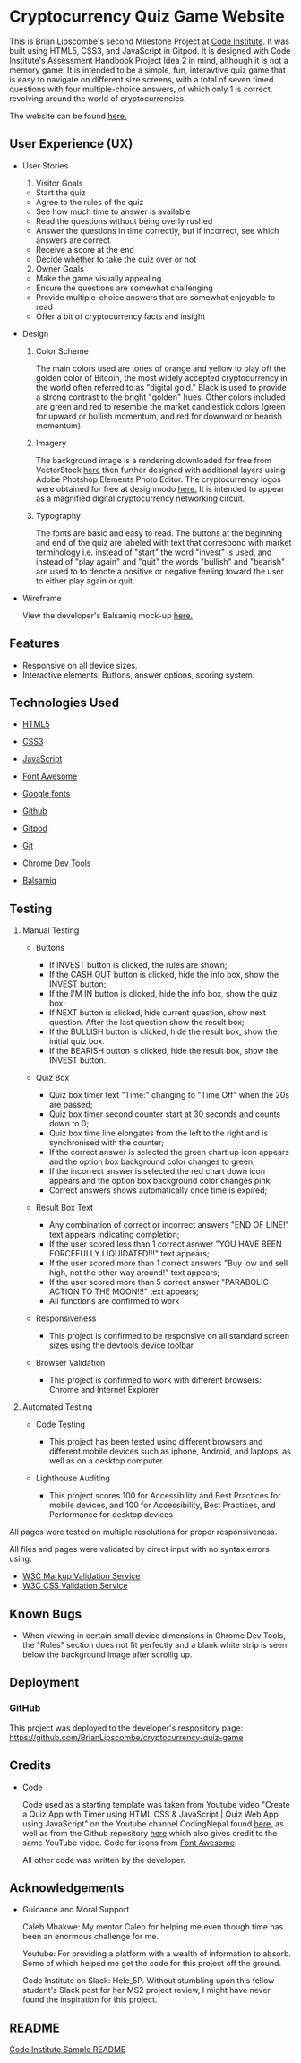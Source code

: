 # Cryptocurrency Quiz Game Website

This is Brian Lipscombe's second Milestone Project at [Code Institute](https://codeinstitute.net). It was built using HTML5, CSS3, and JavaScript in Gitpod. It is designed with Code Institute's Assessment Handbook Project Idea 2 in mind, although it is not a memory game. 
It is intended to be a simple, fun, interavtive quiz game that is easy to navigate on different size screens, with a total of seven timed questions with four multiple-choice answers, of which only 1 is correct, revolving around the world of cryptocurrencies. 

The website can be found [here.](https://brianlipscombe.github.io/cryptocurrency-quiz-game/)

## User Experience (UX)

* User Stories

    1. Visitor Goals

    - Start the quiz
    - Agree to the rules of the quiz
    - See how much time to answer is available
    - Read the questions without being overly rushed
    - Answer the questions in time correctly, but if incorrect, see which answers are correct
    - Receive a score at the end
    - Decide whether to take the quiz over or not

    2. Owner Goals
        
    - Make the game visually appealing
    - Ensure the questions are somewhat challenging
    - Provide multiple-choice answers that are somewhat enjoyable to read
    - Offer a bit of cryptocurrency facts and insight

* Design

    1. Color Scheme

        The main colors used are tones of orange and yellow to play off the golden color of Bitcoin, the most widely accepted cryptocurrency in the world often referred to as "digital gold." Black is used to provide a strong contrast to the bright "golden" hues. Other colors included are green and red to resemble the market candlestick colors (green for upward or bullish momentum, and red for downward or bearish momentum).  

    2. Imagery

        The background image is a rendering downloaded for free from VectorStock [here](https://www.vectorstock.com/royalty-free-vector/cpu-chip-with-bright-connections-green-vector-22525088) then further designed with additional layers using Adobe Photshop Elements Photo Editor. The cryptocurrency logos were obtained for free at designmodo [here.](https://designmodo.com/free-crypto-icons/) It is intended to appear as a magnified digital cryptocurrency networking circuit.

    3. Typography

        The fonts are basic and easy to read. The buttons at the beginning and end of the quiz are labeled with text that correspond with market terminology i.e. instead of "start" the word "invest" is used, and instead of "play again" and "quit" the words "bullish" and "bearish" are used to to denote a positive or negative feeling toward the user to either play again or quit.

* Wireframe

    View the developer's Balsamiq mock-up [here.](https://slack-files.com/files-pri-safe/T0L30B202-F02PX40H0MD/cryptocurrency_quiz_game_mockup.pdf?c=1639685627-023fdfd539211296)

## Features

* Responsive on all device sizes.
* Interactive elements: Buttons, answer options, scoring system.

## Technologies Used

* [HTML5](https://en.wikipedia.org/wiki/HTML5)

* [CSS3](https://en.wikipedia.org/wiki/CSS)

* [JavaScript](https://en.wikipedia.org/wiki/JavaScript)

* [Font Awesome](https://fontawesome.com/)

* [Google fonts](https://fonts.google.com/)

* [Github](https://github.com/)

* [Gitpod](https://www.gitpod.io/)

* [Git](https://en.wikipedia.org/wiki/Git)

* [Chrome Dev Tools](https://developer.chrome.com/docs/devtools/)

* [Balsamiq](https://balsamiq.com/)

## Testing

1. Manual Testing
    * Buttons

        - If INVEST button is clicked, the rules are shown;
        - If the CASH OUT button is clicked, hide the info box, show the INVEST button;
        - If the I'M IN button is clicked, hide the info box, show the quiz box;
        - If NEXT button is clicked, hide current question, show next question. After the last question show the result box;
        - If the BULLISH button is clicked, hide the result box, show the initial quiz box.
        - If the BEARISH button is clicked, hide the result box, show the INVEST button.

    * Quiz Box

        - Quiz box timer text "Time:" changing to "Time Off" when the 20s are passed;
        - Quiz box timer second counter start at 30 seconds and counts down to 0;
        - Quiz box time line elongates from the left to the right and is synchronised with the counter;
        - If the correct answer is selected the green chart up icon appears and the option box background color changes to green;
        - If the incorrect answer is selected the red chart down icon appears and the option box background color changes pink;
        - Correct answers shows automatically once time is expired;

    * Result Box Text

        - Any combination of correct or incorrect answers "END OF LINE!" text appears indicating completion;
        - If the user scored less than 1 correct asnwer "YOU HAVE BEEN FORCEFULLY LIQUIDATED!!!" text appears;
        - If the user scored more than 1 correct answers "Buy low and sell high, not the other way around!" text appears;
        - If the user scored more than 5 correct answer "PARABOLIC ACTION TO THE MOON!!!" text appears;
        - All functions are confirmed to work
    
    * Responsiveness

        - This project is confirmed to be responsive on all standard screen sizes using the devtools device toolbar

    * Browser Validation

        - This project is confirmed to work with different browsers: Chrome and Internet Explorer

2. Automated Testing

    * Code Testing 

        - This project has been tested using different browsers and different mobile devices such as iphone, Android, and laptops, as well as on a desktop computer.

    * Lighthouse Auditing

        - This project scores 100 for Accessibility and Best Practices for mobile devices, and 100 for Accessibility, Best Practices, and Performance for desktop devices

All pages were tested on multiple resolutions for proper responsiveness.

All files and pages were validated by direct input with no syntax errors using:

* [W3C Markup Validation Service](https://validator.w3.org/#validate_by_input)
* [W3C CSS Validation Service](https://jigsaw.w3.org/css-validator/)

## Known Bugs

* When viewing in certain small device dimensions in Chrome Dev Tools, the "Rules" section does not fit perfectly and a blank white strip is seen below the background image after scrollig up.  

## Deployment

### GitHub

This project was deployed to the developer's respository page:
https://github.com/BrianLipscombe/cryptocurrency-quiz-game

## Credits

* Code

    Code used as a starting template was taken from Youtube video "Create a Quiz App with Timer using HTML CSS & JavaScript | Quiz Web App using JavaScript" on the Youtube channel CodingNepal found [here.](https://www.youtube.com/watch?v=pQr4O1OITJo&t=1324s) as well as from the Github repository [here](https://github.com/HeleJ/quiz-game-about-Estonia) which also gives credit to the same YouTube video.
    Code for icons from [Font Awesome](https://fontawesome.com/).

    All other code was written by the developer.

## Acknowledgements

* Guidance and Moral Support

    Caleb Mbakwe: My mentor Caleb for helping me even though time has been an enormous challenge for me.

    Youtube: For providing a platform with a wealth of information to absorb. Some of which helped me get the code for this project off the ground.

    Code Institute on Slack: Hele_5P. Without stumbling upon this fellow student's Slack post for her MS2 project review, I might have never found the inspiration for this project.

## README

[Code Institute Sample README](https://github.com/Code-Institute-Solutions/SampleREADME)